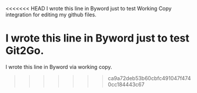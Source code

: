 <<<<<<< HEAD
I wrote this line in Byword just to test Working Copy integration for editing my github files. 

I wrote this line in Byword just to test Git2Go. 
=======
I wrote this line in Byword via working copy. 
>>>>>>> ca9a72deb53b60cbfc491047f4740cc184443c67
